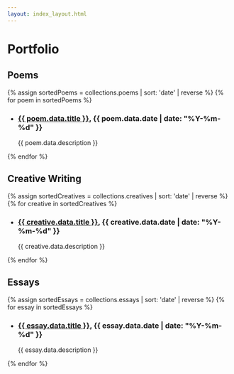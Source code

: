```yaml
---
layout: index_layout.html
---
```

# Portfolio

## Poems
{% assign sortedPoems = collections.poems | sort: 'date' | reverse %}
{% for poem in sortedPoems %}
- <h3><a href="{{ poem.url }}" class="work-title">{{ poem.data.title }}</a>, {{ poem.data.date | date: "%Y-%m-%d" }}</h3>
  <p>{{ poem.data.description }}</p>
{% endfor %}

## Creative Writing
{% assign sortedCreatives = collections.creatives | sort: 'date' | reverse %}
{% for creative in sortedCreatives %}
- <h3><a href="{{ creative.url }}" class="work-title">{{ creative.data.title }}</a>, {{ creative.data.date | date: "%Y-%m-%d" }}</h3>
  <p>{{ creative.data.description }}</p>
{% endfor %}

## Essays
{% assign sortedEssays = collections.essays | sort: 'date' | reverse %}
{% for essay in sortedEssays %}
- <h3><a href="{{ essay.url }}" class="work-title">{{ essay.data.title }}</a>, {{ essay.data.date | date: "%Y-%m-%d" }}</h3>
  <p>{{ essay.data.description }}</p>
{% endfor %}
